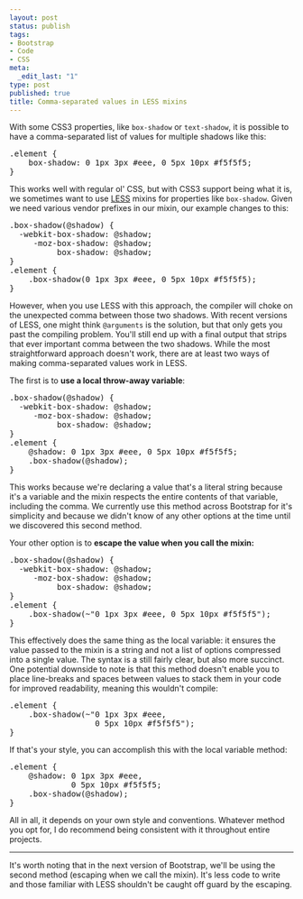 ```yaml
--- 
layout: post
status: publish
tags: 
- Bootstrap
- Code
- CSS
meta: 
  _edit_last: "1"
type: post
published: true
title: Comma-separated values in LESS mixins
---
```

With some CSS3 properties, like `box-shadow` or `text-shadow`, it is possible to have a comma-separated list of values for multiple shadows like this:

<pre class="prettyprint linenums">
.element {
	box-shadow: 0 1px 3px #eee, 0 5px 10px #f5f5f5;
}
</pre>

This works well with regular ol' CSS, but with CSS3 support being what it is, we sometimes want to use [LESS](http://lesscss.org) mixins for properties like `box-shadow`. Given we need various vendor prefixes in our mixin, our example changes to this:

<pre class="prettyprint linenums">
.box-shadow(@shadow) {
  -webkit-box-shadow: @shadow;
     -moz-box-shadow: @shadow;
          box-shadow: @shadow;
}
.element {
	.box-shadow(0 1px 3px #eee, 0 5px 10px #f5f5f5);
}
</pre>

However, when you use LESS with this approach, the compiler will choke on the unexpected comma between those two shadows. With recent versions of LESS, one might think `@arguments` is the solution, but that only gets you past the compiling problem. You'll still end up with a final output that strips that ever important comma between the two shadows. While the most straightforward approach doesn't work, there are at least two ways of making comma-separated values work in LESS.

The first is to **use a local throw-away variable**:

<pre class="prettyprint linenums">
.box-shadow(@shadow) {
  -webkit-box-shadow: @shadow;
     -moz-box-shadow: @shadow;
          box-shadow: @shadow;
}
.element {
	@shadow: 0 1px 3px #eee, 0 5px 10px #f5f5f5;
	.box-shadow(@shadow);
}
</pre>

This works because we're declaring a value that's a literal string because it's a variable and the mixin respects the entire contents of that variable, including the comma. We currently use this method across Bootstrap for it's simplicity and because we didn't know of any other options at the time until we discovered this second method.

Your other option is to **escape the value when you call the mixin:**

<pre class="prettyprint linenums">
.box-shadow(@shadow) {
  -webkit-box-shadow: @shadow;
     -moz-box-shadow: @shadow;
          box-shadow: @shadow;
}
.element {
	.box-shadow(~"0 1px 3px #eee, 0 5px 10px #f5f5f5");
}
</pre>

This effectively does the same thing as the local variable: it ensures the value passed to the mixin is a string and not a list of options compressed into a single value. The syntax is a still fairly clear,  but also more succinct. One potential downside to note is that this method doesn't enable you to place line-breaks and spaces between values to stack them in your code for improved readability, meaning this wouldn't compile:

<pre class="prettyprint linenums">
.element {
	.box-shadow(~"0 1px 3px #eee,
                  0 5px 10px #f5f5f5");
}
</pre>

If that's your style, you can accomplish this with the local variable method:

<pre class="prettyprint linenums">
.element {
	@shadow: 0 1px 3px #eee,
             0 5px 10px #f5f5f5;
	.box-shadow(@shadow);
}
</pre>

All in all, it depends on your own style and conventions. Whatever method you opt for, I do recommend being consistent with it throughout entire projects.

-----

It's worth noting that in the next version of Bootstrap, we'll be using the second method (escaping when we call the mixin). It's less code to write and those familiar with LESS shouldn't be caught off guard by the escaping.
